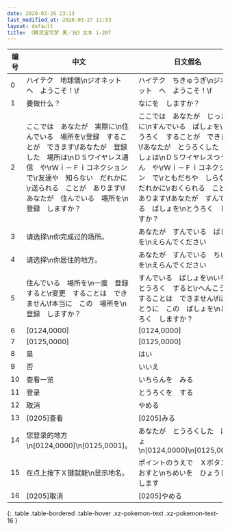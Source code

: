 ```yaml
---
date: 2020-03-26 23:13
last_modified_at: 2020-03-27 11:53
layout: default
title: 《精灵宝可梦 黑／白》文本 1-207
---
```

| 编号 | 中文 | 日文假名 | 日文汉字 |
| ---- | ---- | ---- | --- |
| 0 | ハイテク　地球儀\nジオネット　へ　ようこそ！\f | ハイテク　ちきゅうぎ\nジオネット　へ　ようこそ！\f | ハイテク　地球儀\nジオネット　へ　ようこそ！\f |
| 1 | 要做什么？ | なにを　しますか？ | 何を　しますか？ |
| 2 | ここでは　あなたが　実際に\n住んでいる　場所を\r登録　することが　できます\fあなたが　登録した　場所は\nＤＳワイヤレス通信　や\rＷｉ－Ｆｉコネクション　で\r友達や　知らない　だれかに\r送られる　ことが　あります\fあなたが　住んでいる　場所を\n登録　しますか？ | ここでは　あなたが　じっさいに\nすんでいる　ばしょを\rとうろく　することが　できます\fあなたが　とうろくした　ばしょは\nＤＳワイヤレスつうしん　や\rＷｉ－Ｆｉコネクション　で\rともだちや　しらない　だれかに\rおくられる　ことが　あります\fあなたが　すんでいる　ばしょを\nとうろく　しますか？ | ここでは　あなたが　実際に\n住んでいる　場所を\r登録　することが　できます\fあなたが　登録した　場所は\nＤＳワイヤレス通信　や\rＷｉ－Ｆｉコネクション　で\r友達や　知らない　だれかに\r送られる　ことが　あります\fあなたが　住んでいる　場所を\n登録　しますか？ |
| 3 | 请选择\n你完成过的场所。 | あなたが　すんでいる　ばしょを\nえらんでください | あなたが　住んでいる　場所を\n選んでください |
| 4 | 请选择\n你居住的地方。 | あなたが　すんでいる　ちいきを\nえらんでください | あなたが　住んでいる　地域を\n選んでください |
| 5 | 住んでいる　場所を\n一度　登録　すると\r変更　することは　できません\f本当に　この　場所を\n登録　しますか？ | すんでいる　ばしょを\nいちど　とうろく　すると\rへんこう　することは　できません\fほんとうに　この　ばしょを\nとうろく　しますか？ | 住んでいる　場所を\n一度　登録　すると\r変更　することは　できません\f本当に　この　場所を\n登録　しますか？ |
| 6 | [0124,0000] | [0124,0000] | [0124,0000] |
| 7 | [0125,0000] | [0125,0000] | [0125,0000] |
| 8 | 是 | はい | はい |
| 9 | 否 | いいえ | いいえ |
| 10 | 查看一览 | いちらんを　みる | 一覧を　みる |
| 11 | 登录 | とうろくを　する | 登録を　する |
| 12 | 取消 | やめる | やめる |
| 13 | [0205]查看 | [0205]みる | [0205]みる |
| 14 | 您登录的地方\n[0124,0000]\n[0125,0001]。 | あなたが　とうろくした　ばしょ\n[0124,0000]\n[0125,0001] | あなたが　登録した　場所\n[0124,0000]\n[0125,0001] |
| 15 | 在点上按下Ｘ键就能\n显示地名。 | ポイントのうえで　Ｘボタンを　おすと\nちめいを　ひょうじ　します | ポイントのうえで　Ｘボタンを　押すと\n地名を　表示　します |
| 16 | [0205]取消 | [0205]やめる | [0205]やめる |
{: .table .table-bordered .table-hover .xz-pokemon-text .xz-pokemon-text-16 }